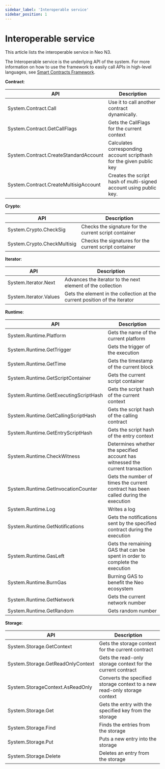 ```yaml
---
sidebar_label: 'Interoperable service'
sidebar_position: 1
---
```

# Interoperable service

This article lists the interoperable service in Neo N3. 

The Interoperable service is the underlying API of the system. For more information on how to use the framework to easily call APIs in high-level languages, see [Smart Contracts Framework](framework.md).

**Contract**:

| API                                   | Description                                                  |
| ------------------------------------- | ------------------------------------------------------------ |
| System.Contract.Call                  | Use it to call another contract dynamically.                 |
| System.Contract.GetCallFlags          | Gets the CallFlags for the current context                   |
| System.Contract.CreateStandardAccount | Calculates corresponding account scripthash for the given public key |
| System.Contract.CreateMultisigAccount | Creates the script hash of multi-signed account using public key. |

**Crypto**:

| API                         | Description                                            |
| --------------------------- | ------------------------------------------------------ |
| System.Crypto.CheckSig      | Checks the signature for the current script container  |
| System.Crypto.CheckMultisig | Checks the signatures for the current script container |

**Iterator**:

| API                    | Description                                                  |
| ---------------------- | ------------------------------------------------------------ |
| System.Iterator.Next   | Advances the iterator to the next element of the collection  |
| System.Iterator.Values | Gets the element in the collection at the current position of the iterator |

**Runtime**:

| API                                   | Description                                                  |
| ------------------------------------- | ------------------------------------------------------------ |
| System.Runtime.Platform               | Gets the name of the current platform                        |
| System.Runtime.GetTrigger             | Gets the trigger of the execution                            |
| System.Runtime.GetTime                | Gets the timestamp of the current block                      |
| System.Runtime.GetScriptContainer     | Gets the current script container                            |
| System.Runtime.GetExecutingScriptHash | Gets the script hash of the current context                  |
| System.Runtime.GetCallingScriptHash   | Gets the script hash of the calling contract                 |
| System.Runtime.GetEntryScriptHash     | Gets the script hash of the entry context                    |
| System.Runtime.CheckWitness           | Determines whether the specified account has witnessed the current transaction |
| System.Runtime.GetInvocationCounter   | Gets the number of times the current contract has been called during the execution |
| System.Runtime.Log                    | Writes a log                                                 |
| System.Runtime.GetNotifications       | Gets the notifications sent by the specified contract during the execution |
| System.Runtime.GasLeft                | Gets the remaining GAS that can be spent in order to complete the execution |
| System.Runtime.BurnGas                | Burning GAS to benefit the Neo ecosystem                     |
| System.Runtime.GetNetwork             | Gets the current network number                              |
| System.Runtime.GetRandom              | Gets random number                                           |

**Storage**:

| API                               | Description                                                  |
| --------------------------------- | ------------------------------------------------------------ |
| System.Storage.GetContext         | Gets the storage context for the current contract            |
| System.Storage.GetReadOnlyContext | Gets the read-only storage context for the current contract  |
| System.StorageContext.AsReadOnly  | Converts the specified storage context to a new read-only storage context |
| System.Storage.Get                | Gets the entry with the specified key from the storage       |
| System.Storage.Find               | Finds the entries from the storage                           |
| System.Storage.Put                | Puts a new entry into the storage                            |
| System.Storage.Delete             | Deletes an entry from the storage                            |

